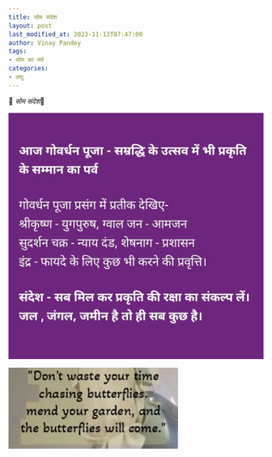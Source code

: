 ```yaml
---
title: सोम संदेश
layout: post
last_modified_at: 2023-11-13T07:47:00
author: Vinay Pandey
tags:
- सोम का मर्म
categories:
- लघु
---
```

🙏 *सोम संदेश*🙏


![IMG-20231113-WA0001.jpg](/images/IMG-20231113-WA0001.jpg)

![IMG-20231113-WA0002.jpg](/images/IMG-20231113-WA0002.jpg)

